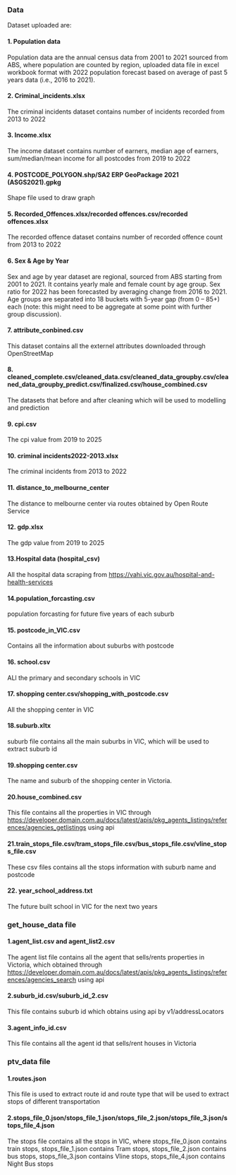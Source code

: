 ### Data 
Dataset uploaded are: 
#### 1. Population data 
Population data are the annual census data from 2001 to 2021 sourced from ABS, where population are counted by region, uploaded data file in excel workbook format with 2022 population forecast based on average of past 5 years data (i.e., 2016 to 2021).
#### 2. Criminal_incidents.xlsx
The criminal incidents dataset contains number of incidents recorded from 2013 to 2022
#### 3. Income.xlsx
The income dataset contains number of earners, median age of earners, sum/median/mean income for all postcodes from 2019 to 2022
#### 4. POSTCODE_POLYGON.shp/SA2 ERP GeoPackage 2021 (ASGS2021).gpkg
Shape file used to draw graph
#### 5. Recorded_Offences.xlsx/recorded offences.csv/recorded offences.xlsx
The recorded offence dataset contains number of  recorded offence count from 2013 to 2022
#### 6. Sex & Age by Year
Sex and age by year dataset are regional, sourced from ABS starting from 2001 to 2021. It contains yearly male and female count by age group. Sex ratio for 2022 has been forecasted by averaging change from 2016 to 2021. Age groups are separated into 18 buckets with 5-year gap (from 0 – 85+) each (note: this might need to be aggregate at some point with further group discussion). 
#### 7. attribute_conbined.csv
This dataset contains all the externel attributes downloaded through OpenStreetMap 
#### 8. cleaned_complete.csv/cleaned_data.csv/cleaned_data_groupby.csv/cleaned_data_groupby_predict.csv/finalized.csv/house_combined.csv
The datasets that before and after cleaning which will be used to modelling and prediction
#### 9. cpi.csv
The cpi value from 2019 to 2025
#### 10. criminal incidents2022-2013.xlsx
The criminal incidents from 2013 to 2022
#### 11. distance_to_melbourne_center
The distance to melbourne center via routes obtained by Open Route Service
#### 12. gdp.xlsx
The gdp value from 2019 to 2025
#### 13.Hospital data (hospital_csv)
All the hospital data scraping from https://vahi.vic.gov.au/hospital-and-health-services
#### 14.population_forcasting.csv
population forcasting for future five years of each suburb
#### 15. postcode_in_VIC.csv
Contains all the information about suburbs with postcode
#### 16. school.csv
ALl the primary and secondary schools in VIC
#### 17. shopping center.csv/shopping_with_postcode.csv
All the shopping center in VIC
#### 18.suburb.xltx
suburb file contains all the main suburbs in VIC, which will be used to extract suburb id
#### 19.shopping center.csv
The name and suburb of the shopping center in Victoria.
#### 20.house_combined.csv
This file contains all the properties in VIC through https://developer.domain.com.au/docs/latest/apis/pkg_agents_listings/references/agencies_getlistings using api
#### 21.train_stops_file.csv/tram_stops_file.csv/bus_stops_file.csv/vline_stops_file.csv
These csv files contains all the stops information with suburb name and postcode
#### 22. year_school_address.txt
The future built school in VIC for the next two years

### get_house_data file
#### 1.agent_list.csv and agent_list2.csv
The agent list file contains all the agent that sells/rents properties in Victoria, which obtained through https://developer.domain.com.au/docs/latest/apis/pkg_agents_listings/references/agencies_search using api
#### 2.suburb_id.csv/suburb_id_2.csv
This file contains suburb id which obtains using api by v1/addressLocators 
#### 3.agent_info_id.csv
This file contains all the agent id that sells/rent houses in Victoria

### ptv_data file
#### 1.routes.json
This file is used to extract route id and route type that will be used to extract stops of different transportation
#### 2.stops_file_0.json/stops_file_1.json/stops_file_2.json/stops_file_3.json/stops_file_4.json
The stops file contains all the stops in VIC, where stops_file_0.json contains train stops, stops_file_1.json contains Tram stops, stops_file_2.json contains bus stops, stops_file_3.json contains Vline stops, stops_file_4.json contains Night Bus stops
